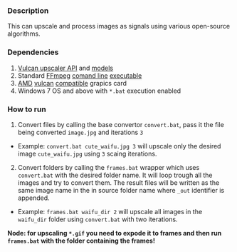 ### Description
This can upscale and process images as signals using various open-source algorithms.

### Dependencies
1. [Vulcan upscaler API][ref-w2x] and [models][ref-model]
2. Standard [FFmpeg][ref-mpg] [comand line][ref-CMD] [executable][ref-exe]
3. [AMD][ref-amd] [vulcan][ref-vulc] [compatible][ref-GCN] grapics card
4. Windows 7 OS and above with `*.bat` execution enabled

### How to run
1. Convert files by calling the base convertor `convert.bat`,
   pass it the file being converted `image.jpg` and iterations `3`
 * Example: `convert.bat cute_waifu.jpg 3` will upscale only the
   desired image `cute_waifu.jpg` using `3` scaing iterations.
2. Convert folders by calling the `frames.bat` wrapper which uses
   `convert.bat` with the desired folder name. It will loop trough
   all the images and try to convert them. The result files will be
   written as the same image name in the in source folder name where
   `_out` identifier is appended.
 * Example: `frames.bat waifu_dir 2` will upscale all images in the
   `waifu_dir` folder using `convert.bat` with two iterations.

 **Node: for upscaling `*.gif` you need to expode it to frames and then
 run `frames.bat` with the folder containing the frames!**

[ref-amd]: https://www.amd.com/en
[ref-vulc]: https://www.amd.com/en/technologies/vulkan
[ref-w2x]: https://github.com/nihui/waifu2x-ncnn-vulkan
[ref-mpg]: https://ffmpeg.org/download.html
[ref-GCN]: https://www.amd.com/en/technologies/gcn
[ref-exe]: https://fileinfo.com/extension/exe
[ref-model]: https://github.com/nihui/waifu2x-ncnn-vulkan/tree/master/models
[ref-CMD]: https://docs.microsoft.com/en-us/windows-server/administration/windows-commands/cmd
